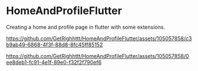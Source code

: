 # HomeAndProfileFlutter
Creating a home and profile page in flutter with some extensions.

https://github.com/GetRighhttt/HomeAndProfileFlutter/assets/105057858/c3b9ab49-6868-4f3f-88d8-8fc45ff85152

https://github.com/GetRighhttt/HomeAndProfileFlutter/assets/105057858/0ee8deb1-fc91-4e1f-89e0-f32f2f790ef6
